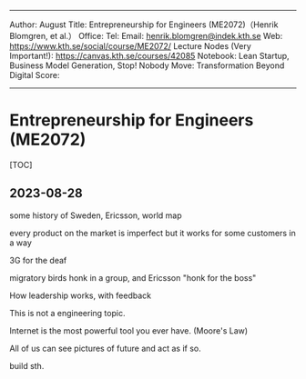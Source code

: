 
---
Author: August
Title: Entrepreneurship for Engineers (ME2072)（Henrik Blomgren, et al.）
Office: 
Tel: 
Email: henrik.blomgren@indek.kth.se
Web: https://www.kth.se/social/course/ME2072/
Lecture Nodes (Very Important!): https://canvas.kth.se/courses/42085
Notebook: Lean Startup, Business Model Generation, Stop! Nobody Move: Transformation Beyond Digital
Score: 

---

# Entrepreneurship for Engineers (ME2072)

[TOC]

## 2023-08-28

some history of Sweden, Ericsson, world map

every product on the market is imperfect but it works for some customers in a way

3G for the deaf

migratory birds honk in a group, and Ericsson "honk for the boss"

How leadership works, with feedback

This is not a engineering topic.

Internet is the most powerful tool you ever have. (Moore's Law)

All of us can see pictures of future and act as if so.

build sth.

